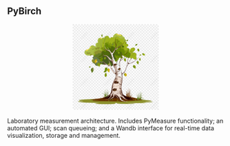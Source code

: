 ## PyBirch
<p align="center">
  <img src="birch.png" alt="PyBirch" width="200"/>
</p>
  
Laboratory measurement architecture. Includes PyMeasure functionality; an automated GUI; scan queueing; and a Wandb interface for real-time data visualization, storage and management.
